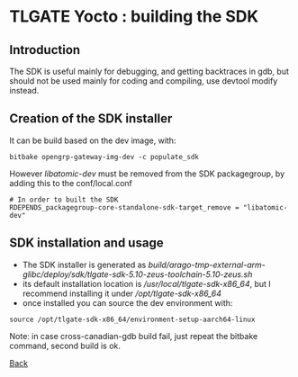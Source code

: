 # TLGATE Yocto : building the SDK

## Introduction
The SDK is useful mainly for debugging, and getting backtraces in gdb, but should not be used mainly for
coding and compiling, use devtool modify instead.

## Creation of the SDK installer

It can be build based on the dev image, with:

```
bitbake opengrp-gateway-img-dev -c populate_sdk
```

However _libatomic-dev_ must be removed from the SDK packagegroup, by adding this to the conf/local.conf

```
# In order to built the SDK
RDEPENDS_packagegroup-core-standalone-sdk-target_remove = "libatomic-dev" 
```

## SDK installation and usage

* The SDK installer is generated as *build/arago-tmp-external-arm-glibc/deploy/sdk/tlgate-sdk-5.10-zeus-toolchain-5.10-zeus.sh*
* its default installation location is */usr/local/tlgate-sdk-x86_64*, but I recommend installing it under */opt/tlgate-sdk-x86_64*
* once installed you can source the dev environment with:

```
source /opt/tlgate-sdk-x86_64/environment-setup-aarch64-linux
```

Note: in case cross-canadian-gdb build fail, just repeat the bitbake command, second build is ok.

[Back](toc.md)
